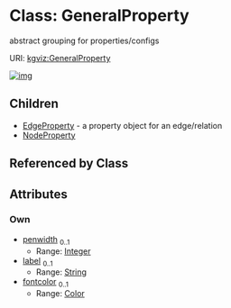 
# Class: GeneralProperty


abstract grouping for properties/configs

URI: [kgviz:GeneralProperty](https://w3id.org/kgviz/GeneralProperty)


[![img](https://yuml.me/diagram/nofunky;dir:TB/class/[NodeProperty],[GeneralProperty&#124;penwidth:integer%20%3F;label:string%20%3F;fontcolor:Color%20%3F]^-[NodeProperty],[GeneralProperty]^-[EdgeProperty],[EdgeProperty])](https://yuml.me/diagram/nofunky;dir:TB/class/[NodeProperty],[GeneralProperty&#124;penwidth:integer%20%3F;label:string%20%3F;fontcolor:Color%20%3F]^-[NodeProperty],[GeneralProperty]^-[EdgeProperty],[EdgeProperty])

## Children

 * [EdgeProperty](EdgeProperty.md) - a property object for an edge/relation
 * [NodeProperty](NodeProperty.md)

## Referenced by Class


## Attributes


### Own

 * [penwidth](penwidth.md)  <sub>0..1</sub>
     * Range: [Integer](types/Integer.md)
 * [label](label.md)  <sub>0..1</sub>
     * Range: [String](types/String.md)
 * [fontcolor](fontcolor.md)  <sub>0..1</sub>
     * Range: [Color](types/Color.md)
